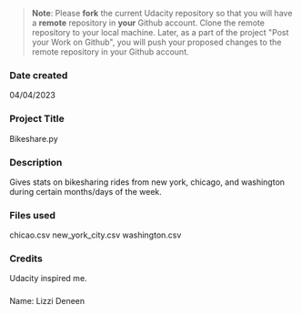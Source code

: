 >**Note**: Please **fork** the current Udacity repository so that you will have a **remote** repository in **your** Github account. Clone the remote repository to your local machine. Later, as a part of the project "Post your Work on Github", you will push your proposed changes to the remote repository in your Github account.

### Date created
04/04/2023

### Project Title
Bikeshare.py

### Description
Gives stats on bikesharing rides from new york, chicago, and washington during certain months/days of the week.

### Files used
chicao.csv
new_york_city.csv
washington.csv

### Credits
Udacity inspired me.

###
Name: Lizzi Deneen